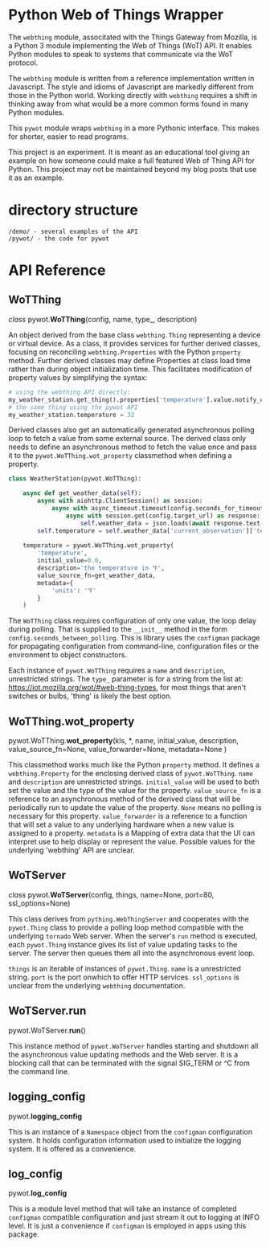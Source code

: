 # Python Web of Things Wrapper

The `webthing` module, associtated with the Things Gateway from Mozilla, is a
Python 3 module implementing the Web of Things (WoT) API.  It enables Python
modules to speak to systems that communicate via the WoT protocol.

The `webthing` module is written from a reference implementation written in
Javascript.  The style and idioms of Javascript are markedly different from
those in the Python world.  Working directly with `webthing` requires a shift
in thinking away from what would be a more common forms found in many Python
modules.

This `pywot` module wraps `webthing` in a more Pythonic interface.  This makes
for shorter, easier to read programs.

This project is an experiment.  It is meant as an educational tool giving an
example on how someone could make a full featured Web of Thing API for Python.
This project may not be maintained beyond my blog posts that use it as an example.

# directory structure
    /demo/ - several examples of the API
    /pywot/ - the code for pywot

# API Reference

## WoTThing
*class* pywot.**WoTThing**(config, name, type_, description)

An object derived from the base class `webthing.Thing` representing a device or virtual device. As a class, it provides services for further derived classes, focusing on reconciling `webthing.Properties` with the Python `property` method. Further derived classes may define Properties at class load time rather than during object initialization time. This facilitates modification of property values by simplifying the
syntax:
```python
# using the webthing API directly:
my_weather_station.get_thing().properties['temperature'].value.notify_of_external_update(32)
# the same thing using the pywot API
my_weather_station.temperature = 32
```
Derived classes also get an automatically generated asynchronous polling loop to fetch a value from some external source.
The derived class only needs to define an asynchronous method to fetch the value once and pass it to the 
`pywot.WoTThing.wot_property` classmethod when defining a property.

```python
class WeatherStation(pywot.WoTThing):

    async def get_weather_data(self):
        async with aiohttp.ClientSession() as session:
            async with async_timeout.timeout(config.seconds_for_timeout):
                async with session.get(config.target_url) as response:
                    self.weather_data = json.loads(await response.text())
        self.temperature = self.weather_data['current_observation']['temp_f']
    
    temperature = pywot.WoTThing.wot_property(
        'temperature',
        initial_value=0.0,
        description='the temperature in ℉',
        value_source_fn=get_weather_data,
        metadata={
            'units': '℉'
        }
    )
```
The `WoTThing` class requires configuration of only one value, the loop delay during polling.  That is supplied to the `__init__` method in the form `config.seconds_between_polling`.  This is library uses the `configman` package for propagating 
configuration from command-line, configuration files or the environment to object constructors.

Each instance of `pywot.WoTThing` requires a `name` and `description`, unrestricted strings.  The `type_` parameter is for a string from
the list at: https://iot.mozilla.org/wot/#web-thing-types, for most things that aren't switches or bulbs, 
'thing' is likely the best option.

## WoTThing.wot_property
pywot.WoTThing.**wot_property**(kls,
        *,
        name,
        initial_value,
        description,
        value_source_fn=None,
        value_forwarder=None,
        metadata=None
)

This classmethod works much like the Python `property` method.  It defines a `webthing.Property` for the enclosing derived class 
of `pywot.WoTThing`.  `name` and `description` are unrestricted strings.  `initial_value` will be used to both set the 
value and the type of the value for the property.  `value_source_fn` is a reference to an asynchronous method of the derived
class that will be periodically run to update the value of the property.  `None` means no polling is necessary for this 
property. `value_forwarder` is a reference to a function that will set a value to any underlying hardware when a new value 
is assigned to a property.  `metadata` is a Mapping of extra data that the UI can interpret use to help display or represent 
the value.  Possible values for the underlying 'webthing' API are unclear.


## WoTServer
*class* pywot.**WoTServer**(config, things, name=None, port=80, ssl_options=None)

This class derives from `pything.WebThingServer` and cooperates with the `pywot.Thing` class to provide a polling loop method
compatible with the underlying `tornado` Web server.  When the server's `run` method is executed, each `pywot.Thing` instance
gives its list of value updating tasks to the server.  The server then queues them all into the asynchronous event loop.  

`things` is an iterable of instances of `pywot.Thing`.  `name` is a unrestricted string.  `port` is the port onwhich to offer
HTTP services. `ssl_options` is unclear from the underlying `webthing` documentation.

## WoTServer.**run**
pywot.WoTServer.**run**()

This instance method of `pywot.WoTServer` handles starting and shutdown all the asynchronous value updating methods and 
the Web server.  It is a blocking call that can be terminated with the signal SIG_TERM or ^C from the command line.


## logging_config
pywot.**logging_config**

This is an instance of a `Namespace` object from the `configman` configuration system.  It holds configuration information
used to initialize the logging system.  It is offered as a convenience.  

## log_config
pywot.**log_config**

This is a module level method that will take an instance of completed `configman` compatible configuration and just stream
it out to logging at INFO level.  It is just a convenience if `configman` is employed in apps using this package.

